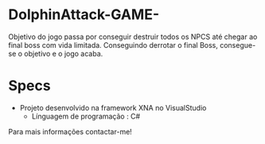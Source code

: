 # DolphinAttack-GAME-

Objetivo do jogo passa por conseguir destruir todos os NPCS até chegar ao final boss com vida limitada.
Conseguindo derrotar o final Boss, consegue-se o objetivo e o jogo acaba.

# Specs
- Projeto desenvolvido na framework XNA no VisualStudio
    - Línguagem de programação : C#

Para mais informações contactar-me! 
